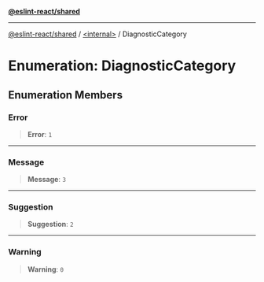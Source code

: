 [**@eslint-react/shared**](../../README.md)

***

[@eslint-react/shared](../../README.md) / [\<internal\>](../README.md) / DiagnosticCategory

# Enumeration: DiagnosticCategory

## Enumeration Members

### Error

> **Error**: `1`

***

### Message

> **Message**: `3`

***

### Suggestion

> **Suggestion**: `2`

***

### Warning

> **Warning**: `0`

